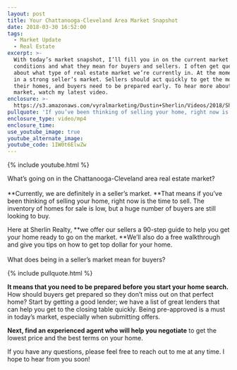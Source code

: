 ```yaml
---
layout: post
title: Your Chattanooga-Cleveland Area Market Snapshot
date: 2018-03-30 16:52:00
tags:
  - Market Update
  - Real Estate
excerpt: >-
  With today’s market snapshot, I’ll fill you in on the current market
  conditions and what they mean for buyers and sellers. I often get questions
  about what type of real estate market we’re currently in. At the moment, we’re
  in a strong seller’s market. Sellers should act quickly to get the most for
  their homes, and buyers need to be prepared early. To hear more about the
  market, watch my latest video.
enclosure: >-
  https://s3.amazonaws.com/vyralmarketing/Dustin+Sherlin/Videos/2018/Sherlin+Realty+%257C+Your+Chattanooga-Cleveland+Area+Market+Snapshot.mp4
pullquote: 'If you’ve been thinking of selling your home, right now is the time to sell.'
enclosure_type: video/mp4
enclosure_time:
use_youtube_image: true
youtube_alternate_image:
youtube_code: 1IW0t6ElwZw
---
```


{% include youtube.html %}

What’s going on in the Chattanooga-Cleveland area real estate market?<br><br>**Currently, we are definitely in a seller’s market.&nbsp;**That means if you’ve been thinking of selling your home, right now is the time to sell. The inventory of homes for sale is low, but a huge number of buyers are still looking to buy.

Here at Sherlin Realty, **we offer our sellers a 90-step guide to help you get your home ready to go on the market.&nbsp;**We’ll also do a free walkthrough and give you tips on how to get top dollar for your home.<br><br>What does being in a seller’s market mean for buyers?

{% include pullquote.html %}

**It means that you need to be prepared before you start your home search.** How should buyers get prepared so they don’t miss out on that perfect home? Start by getting a good lender; we have a list of great lenders that can help you get to the closing table quickly. Being pre-approved is a must in today’s market, especially when submitting offers.

**Next, find an experienced agent who will help you negotiate** to get the lowest price and the best terms on your home.

If you have any questions, please feel free to reach out to me at any time. I hope to hear from you soon!
